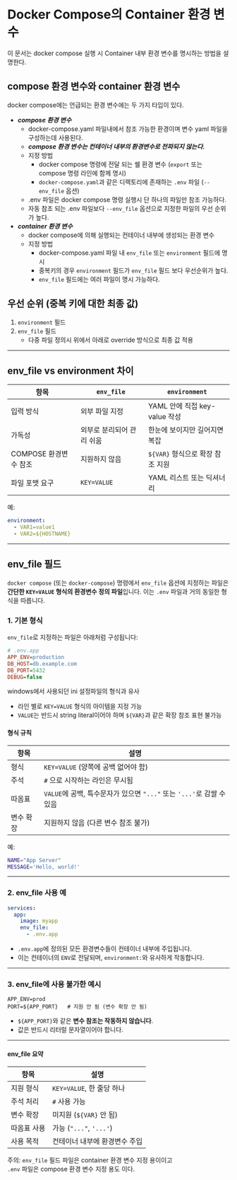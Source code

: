 # Docker Compose의 Container 환경 변수

이 문서는 docker compose 실행 시 Container 내부 환경 변수를 명시하는 방법을 설명한다.

## compose 환경 변수와 container 환경 변수

docker compose에는 언급되는 환경 변수에는 두 가지 타입이 있다.

* ***compose 환경 변수***
  * docker-compose.yaml 파일내에서 참조 가능한 환경이며 변수 yaml 파일을 구성하는데 사용된다.
  * ***compose 환경 변수는 컨테이너 내부의 환경변수로 전파되지 않는다.***
  * 지정 방법
    * docker compose 명령에 전달 되는 쉘 환경 변수 (`export` 또는 compose 명령 라인에 함께 명시)
    * `docker-compose.yaml`과 같은 디렉토리에 존재하는 `.env` 파일 (`--env_file` 옵션)
  * .env 파일은 docker compose 명령 실행시 단 하나의 파일만 참조 가능하다.
  * 자동 참조 되는 .env 파일보다 `--env_file` 옵션으로 지정한 파일의 우선 순위가 높다.
* ***container 환경 변수***
  * docker compose에 의해 실행되는 컨테이너 내부에 생성되는 환경 변수
  * 지정 방법
    * docker-compose.yaml 파일 내 `env_file` 또는 `environment` 필드에 명시
    * 중복키의 경우 `environment` 필드가 `env_file` 필드 보다 우선순위가 높다.
    * `env_file` 필드에는 여러 파일이 명시 가능하다.

## 우선 순위 (중복 키에 대한 최종 값)

1. `environment` 필드
1. `env_file` 필드
   * 다중 파일 정의시 위에서 아래로 override 방식으로 최종 값 적용

---

## env_file vs environment 차이

| 항목 | `env_file` | `environment` |
| --- | --- | --- |
| 입력 방식 | 외부 파일 지정 | YAML 안에 직접 key-value 작성 |
| 가독성 | 외부로 분리되어 관리 쉬움 | 한눈에 보이지만 길어지면 복잡 |
| COMPOSE 환경변수 참조 | 지원하지 않음 | `${VAR}` 형식으로 확장 참조 지원 |
| 파일 포맷 요구 | `KEY=VALUE` | YAML 리스트 또는 딕셔너리 |

예:

```yaml
environment:
  - VAR1=value1
  - VAR2=${HOSTNAME}
```

---

## env_file 필드

`docker compose` (또는 `docker-compose`) 명령에서 `env_file` 옵션에 지정하는 파일은 **간단한 `KEY=VALUE` 형식의 환경변수 정의 파일**입니다. 이는 `.env` 파일과 거의 동일한 형식을 따릅니다.

### 1. 기본 형식

`env_file`로 지정하는 파일은 아래처럼 구성됩니다:

```ini
# .env.app
APP_ENV=production
DB_HOST=db.example.com
DB_PORT=5432
DEBUG=false
```

windows에서 사용되던 ini 설정파일의 형식과 유사

* 라인 별로 `KEY=VALUE` 형식의 아이템을 지정 가능
* `VALUE`는 반드시 string literal이어야 하며 `${VAR}`과 같은 확장 참조 표현 불가능

#### 형식 규칙

| 항목 | 설명 |
| --- | --- |
| 형식    | `KEY=VALUE` (양쪽에 공백 없어야 함)                         |
| 주석    | `#` 으로 시작하는 라인은 무시됨                                |
| 따옴표   | `VALUE`에 공백, 특수문자가 있으면 `"..."` 또는 `'...'`로 감쌀 수 있음 |
| 변수 확장 | 지원하지 않음 (다른 변수 참조 불가)                              |

예:

```bash
NAME="App Server"
MESSAGE='Hello, world!'
```

---

### 2. env_file 사용 예

```yaml
services:
  app:
    image: myapp
    env_file:
      - .env.app
```

* `.env.app`에 정의된 모든 환경변수들이 컨테이너 내부에 주입됩니다.
* 이는 컨테이너의 `ENV`로 전달되며, `environment:`와 유사하게 작동합니다.

---

### 3. env_file에 사용 불가한 예시

```env
APP_ENV=prod
PORT=${APP_PORT}   # 지원 안 됨 (변수 확장 안 됨)
```

* `${APP_PORT}`와 같은  **변수 참조는 작동하지 않습니다**.
* 값은 반드시 리터럴 문자열이어야 합니다.

---

#### env_file 요약

| 항목     | 설명                    |
| ------ | --------------------- |
| 지원 형식  | `KEY=VALUE`, 한 줄당 하나  |
| 주석 처리  | `#` 사용 가능             |
| 변수 확장  | 미지원 (`${VAR}` 안 됨)    |
| 따옴표 사용 | 가능 (`"..."`, `'...'`) |
| 사용 목적  | 컨테이너 내부에 환경변수 주입      |

주의:
`env_file` 필드 파일은 container 환경 변수 지정 용이이고  
`.env` 파일은 compose 환경 변수 지정 용도 이다.
